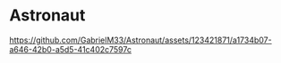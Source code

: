 # Astronaut

https://github.com/GabrielM33/Astronaut/assets/123421871/a1734b07-a646-42b0-a5d5-41c402c7597c

